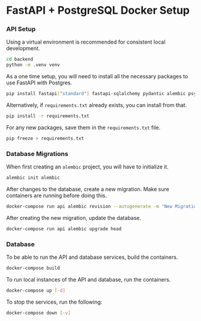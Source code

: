 # FastAPI + PostgreSQL Docker Setup

### API Setup

Using a virtual environment is recommended for consistent local development.

```bash
cd backend
python -m .venv venv
```

As a one time setup, you will need to install all the necessary packages to use FastAPI with Postgres.

```bash
pip install fastapi["standard"] fastapi-sqlalchemy pydantic alembic psycopg2-binary
```

Alternatively, if `requirements.txt` already exists, you can install from that.

```bash
pip install -r requirements.txt
```

For any new packages, save them in the `requirements.txt` file.

```bash
pip freeze > requirements.txt
```

### Database Migrations

When first creating an `alembic` project, you will have to initialize it.

```bash
alembic init alembic
```

After changes to the database, create a new migration. Make sure containers are running before doing this.

```bash
docker-compose run api alembic revision --autogenerate -m "New Migration"
```

After creating the new migration, update the database.

```bash
docker-compose run api alembic upgrade head
```

### Database

To be able to run the API and database services, build the containers.

```bash
docker-compose build
```

To run local instances of the API and database, run the containers.

```bash
docker-compose up [-d]
```

To stop the services, run the following:

```bash
docker-compose down [-v]
```
